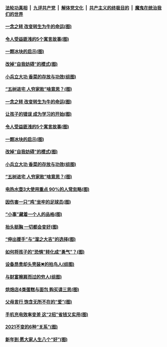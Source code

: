 

####  [法轮功真相](../../../../basic/blob/master/README.md?t=02180731) &nbsp;|&nbsp; [九评共产党](../../../../9ping.md/blob/master/README.md?t=02180731) &nbsp;|&nbsp; [解体党文化](../../../../jtdwh.md/blob/master/README.md?t=02180731)  &nbsp;|&nbsp; [共产主义的终极目的](../../../../gczydzjmd.md/blob/master/README.md?t=02180731) &nbsp;|&nbsp; [魔鬼在统治我们的世界](../../../../mgztzwmdsj.md/blob/master/README.md?t=02180731) 

#### [一念之转 改变转生为牛的命运(图)](../pages/p8/962763.md?t=02180731) 

#### [令人受益匪浅的5个寓言故事(图)](../pages/p8/962739.md?t=02180731) 

#### [一颗冰块的启示(图)](../pages/p8/962707.md?t=02180731) 

#### [改掉“自我妨碍”的模式(图)](../pages/p8/962702.md?t=02180731) 

#### [小兵立大功 香菜的存放与功效(组图)](../pages/p8/962646.md?t=02180731) 

#### [“五树进宅 人穷家败”啥意思？(图)](../pages/p8/962665.md?t=02180731) 

#### [一念之转 改变转生为牛的命运(图)](../pages/p8/962763.md?t=02180731) 

#### [让孩子的错误 成为学习的开始(图)](../pages/p8/962818.md?t=02180731) 

#### [令人受益匪浅的5个寓言故事(图)](../pages/p8/962739.md?t=02180731) 

#### [一颗冰块的启示(图)](../pages/p8/962707.md?t=02180731) 

#### [改掉“自我妨碍”的模式(图)](../pages/p8/962702.md?t=02180731) 

#### [小兵立大功 香菜的存放与功效(组图)](../pages/p8/962646.md?t=02180731) 

#### [“五树进宅 人穷家败”啥意思？(图)](../pages/p8/962665.md?t=02180731) 

#### [电热水壶3大使用重点 90%的人常忽略(图)](../pages/p8/962591.md?t=02180731) 

#### [因伤害一只“鸡”坐牢的足球员(图)](../pages/p8/962001.md?t=02180731) 

#### [“小事”藏着一个人的品格(图)](../pages/p8/962556.md?t=02180731) 

#### [抬头挺胸 一切都会变好(图)](../pages/p8/962473.md?t=02180731) 

#### [“伸出援手”与“溜之大吉”的选择(图)](../pages/p8/962022.md?t=02180731) 

#### [如何将孩子的“恐惧”转化成“勇气”？(图)](../pages/p8/962464.md?t=02180731) 

#### [设备昂贵却头壳装✖的拍鸟人(组图)](../pages/p8/962402.md?t=02180731) 

#### [与财富擦肩而过的穷人(组图)](../pages/p8/962248.md?t=02180731) 

#### [烘焙店4类蛋糕与面包 购买请三思(图)](../pages/p8/961995.md?t=02180731) 

#### [父母言行 饱含无所不在的“爱”(图)](../pages/p8/962383.md?t=02180731) 

#### [手机充电效率变差 这“2招”省钱又实用(图)](../pages/p8/962362.md?t=02180731) 

#### [2021不变的6种“关系”(图)](../pages/p8/962195.md?t=02180731) 

#### [新年到 愿大家人生八个“好”(图)](../pages/p8/962179.md?t=02180731) 

